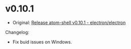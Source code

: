 # v0.10.1

* Original: [Release atom-shell v0.10.1 - electron/electron](https://github.com/electron/electron/releases/tag/v0.10.1)

Changelog:

* Fix buid issues on Windows.
